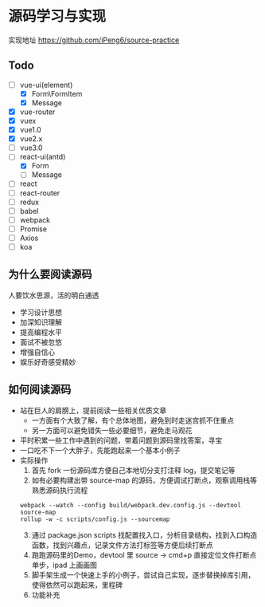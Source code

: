 # 源码学习与实现

实现地址 https://github.com/iPeng6/source-practice

## Todo

- [ ] vue-ui(element)
  - [x] Form\FormItem
  - [x] Message
- [x] vue-router
- [x] vuex
- [x] vue1.0
- [x] vue2.x
- [ ] vue3.0
- [ ] react-ui(antd)
  - [x] Form
  - [ ] Message
- [ ] react
- [ ] react-router
- [ ] redux
- [ ] babel
- [ ] webpack
- [ ] Promise
- [ ] Axios
- [ ] koa

## 为什么要阅读源码

人要饮水思源，活的明白通透

- 学习设计思想
- 加深知识理解
- 提高编程水平
- 面试不被忽悠
- 增强自信心
- 娱乐好奇感受精妙

## 如何阅读源码

- 站在巨人的肩膀上，提前阅读一些相关优质文章
  - 一方面有个大致了解，有个总体地图，避免到时走迷宫抓不住重点
  - 另一方面可以避免错失一些必要细节，避免走马观花
- 平时积累一些工作中遇到的问题，带着问题到源码里找答案，寻宝
- 一口吃不下一个大胖子，先能跑起来一个基本小例子
- 实际操作
  1. 首先 fork 一份源码库方便自己本地切分支打注释 log，提交笔记等
  2. 如有必要构建出带 source-map 的源码，方便调试打断点，观察调用栈等熟悉源码执行流程
    ```
    webpack --watch --config build/webpack.dev.config.js --devtool source-map
    rollup -w -c scripts/config.js --sourcemap
    ```
  3. 通过 package.json scripts 找配置找入口，分析目录结构，找到入口构造函数，找到兴趣点，记录文件方法打标签等方便后续打断点
  4. 跑跑源码里的Demo，devtool 里 source -> cmd+p 直接定位文件打断点单步，ipad 上画画图
  5. 脚手架生成一个快速上手的小例子，尝试自己实现，逐步替换掉库引用，使得依然可以跑起来，里程碑
  6. 功能补充
